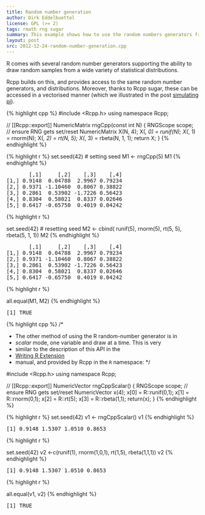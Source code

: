 ```yaml
---
title: Random number generation
author: Dirk Eddelbuettel
license: GPL (>= 2)
tags: rmath rng sugar
summary: This example shows how to use the random numbers generators from R
layout: post
src: 2012-12-24-random-number-generation.cpp
---
```

R comes with several random number generators supporting the
ability to draw random samples from a wide variety of statistical
distributions.

Rcpp builds on this, and provides access to the same random number
generators, and distributions.  Moreover, thanks to Rcpp sugar,
these can be accessed in a vectorised manner (which we illustrated
in the post [simulating
pi](http://gallery.rcpp.org/articles/simulating-pi)).



{% highlight cpp %}
#include <Rcpp.h>
using namespace Rcpp;

// [[Rcpp::export]]
NumericMatrix rngCpp(const int N) {
  RNGScope scope;		// ensure RNG gets set/reset
  NumericMatrix X(N, 4);
  X(_, 0) = runif(N);
  X(_, 1) = rnorm(N);
  X(_, 2) = rt(N, 5);
  X(_, 3) = rbeta(N, 1, 1);
  return X;
}
{% endhighlight %}


{% highlight r %}
 set.seed(42)     # setting seed
 M1 <- rngCpp(5)
 M1
{% endhighlight %}



<pre class="output">
       [,1]     [,2]    [,3]    [,4]
[1,] 0.9148  0.04788  2.9967 0.79234
[2,] 0.9371 -1.10460  0.8067 0.38822
[3,] 0.2861  0.53902 -1.7226 0.56423
[4,] 0.8304  0.58021  0.8337 0.02646
[5,] 0.6417 -0.65750  0.4019 0.04242
</pre>



{% highlight r %}

 set.seed(42)	  # resetting seed
 M2 <- cbind( runif(5), rnorm(5), rt(5, 5), rbeta(5, 1, 1))
 M2
{% endhighlight %}



<pre class="output">
       [,1]     [,2]    [,3]    [,4]
[1,] 0.9148  0.04788  2.9967 0.79234
[2,] 0.9371 -1.10460  0.8067 0.38822
[3,] 0.2861  0.53902 -1.7226 0.56423
[4,] 0.8304  0.58021  0.8337 0.02646
[5,] 0.6417 -0.65750  0.4019 0.04242
</pre>



{% highlight r %}
 
 all.equal(M1, M2)
{% endhighlight %}



<pre class="output">
[1] TRUE
</pre>


{% highlight cpp %}
/*
 * The other method of using the R random-number generator is in
 * <em>scalar</em> mode, one variable and draw at a time. This is very
 * similar to the description of this API in the
 * [Writing R Extension](http://cran.r-project.org/doc/manual/R-Exts.html) 
 * manual, and provided by Rcpp in the <code>R</code> namespace:
 */

#include <Rcpp.h>
using namespace Rcpp;

// [[Rcpp::export]]
NumericVector rngCppScalar() {
  RNGScope scope;		// ensure RNG gets set/reset
  NumericVector x(4);
  x[0] = R::runif(0,1);
  x[1] = R::rnorm(0,1);
  x[2] = R::rt(5);
  x[3] = R::rbeta(1,1);
  return(x);
}
{% endhighlight %}


{% highlight r %}
 set.seed(42)
 v1 <- rngCppScalar()
 v1
{% endhighlight %}



<pre class="output">
[1] 0.9148 1.5307 1.0510 0.8653
</pre>



{% highlight r %}

 set.seed(42)
 v2 <-c(runif(1), rnorm(1,0,1), rt(1,5), rbeta(1,1,1))
 v2
{% endhighlight %}



<pre class="output">
[1] 0.9148 1.5307 1.0510 0.8653
</pre>



{% highlight r %}

 all.equal(v1, v2)
{% endhighlight %}



<pre class="output">
[1] TRUE
</pre>

